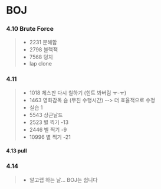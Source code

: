 # BOJ
### 4.10 Brute Force
> * 2231 분해합
> * 2798 블랙잭
> * 7568 덩치
> * lap clone


### 4.11
> * 1018 체스판 다시 칠하기 (힌트 봐버림 ㅠ-ㅠ)
> * 1463 영화감독 숌 (무친 수행시간) --> 더 효율적으로 수정
> * 실습 1
> * 5543 상근날드
> * 2523 별 찍기 -13
> * 2446 별 찍기 -9
> * 10996 별 찍기 -21

#### 4.13 pull 


### 4.14 
> * 알고랩 하는 날... BOJ는 쉽니다
